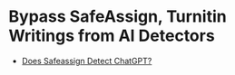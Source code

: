 <h1>Bypass SafeAssign, Turnitin Writings from AI Detectors</h1>
<ul><li><a href="https://github.com/bypassessay/bypass-ai-detectors/blob/main/does-safeassign-detect-chatgpt.md">Does Safeassign Detect ChatGPT?</a></li></ul>
